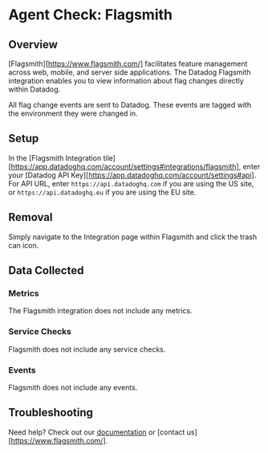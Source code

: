 # Agent Check: Flagsmith

## Overview

[Flagsmith][https://www.flagsmith.com/] facilitates feature management across web, mobile, and server side applications. The Datadog Flagsmith integration enables you to view information about flag changes directly within Datadog.

All flag change events are sent to Datadog. These events are tagged with the environment they were changed in.

## Setup

In the [Flagsmith Integration tile][https://app.datadoghq.com/account/settings#integrations/flagsmith], enter your [Datadog API Key][https://app.datadoghq.com/account/settings#api]. For API URL, enter `https://api.datadoghq.com` if you are using the US site, or `https://api.datadoghq.eu` if you are using the EU site.

## Removal

Simply navigate to the Integration page within Flagsmith and click the trash can icon.

## Data Collected

### Metrics

The Flagsmith integration does not include any metrics.

### Service Checks

Flagsmith does not include any service checks.

### Events

Flagsmith does not include any events.

## Troubleshooting

Need help? Check out our [documentation](https://docs.flagsmith.com/integrations/datadog/) or [contact us][https://www.flagsmith.com/].

[1]: https://docs.datadoghq.com/account_management/api-app-keys/#api-keys
